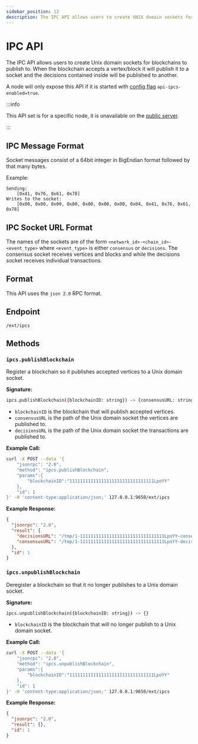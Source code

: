 ```yaml
---
sidebar_position: 12
description: The IPC API allows users to create UNIX domain sockets for blockchains to publish to. Find out more information here.
---
```


# IPC API

The IPC API allows users to create Unix domain sockets for blockchains to publish to. When the
blockchain accepts a vertex/block it will publish it to a socket and the decisions contained inside
will be published to another.

A node will only expose this API if it is started with [config
flag](../../../nodes/maintain/avalanchego-config-flags.md) `api-ipcs-enabled=true`.

:::info

This API set is for a specific node, it is unavailable on the [public
server](../public-api-server.md).

:::

## IPC Message Format

Socket messages consist of a 64bit integer in BigEndian format followed by that many bytes.

Example:

```text
Sending:
    [0x41, 0x76, 0x61, 0x78]
Writes to the socket:
    [0x00, 0x00, 0x00, 0x00, 0x00, 0x00, 0x00, 0x04, 0x41, 0x76, 0x61, 0x78]
```

## IPC Socket URL Format

The names of the sockets are of the form `<network_id>-<chain_id>-<event_type>` where `<event_type>`
is either `consensus` or `decisions`. The consensus socket receives vertices and blocks and while
the decisions socket receives individual transactions.

## Format

This API uses the `json 2.0` RPC format.

## Endpoint

`/ext/ipcs`

## Methods

### `ipcs.publishBlockchain`

Register a blockchain so it publishes accepted vertices to a Unix domain socket.

**Signature:**

```sh
ipcs.publishBlockchain({blockchainID: string}) -> {consensusURL: string, decisionsURL: string}
```

- `blockchainID` is the blockchain that will publish accepted vertices.
- `consensusURL` is the path of the Unix domain socket the vertices are published to.
- `decisionsURL` is the path of the Unix domain socket the transactions are published to.

**Example Call:**

```sh
curl -X POST --data '{
    "jsonrpc": "2.0",
    "method": "ipcs.publishBlockchain",
    "params":{
        "blockchainID":"11111111111111111111111111111111LpoYY"
    },
    "id": 1
}' -H 'content-type:application/json;' 127.0.0.1:9650/ext/ipcs
```

**Example Response:**

```json
{
  "jsonrpc": "2.0",
  "result": {
    "decisionsURL": "/tmp/1-11111111111111111111111111111111LpoYY-consensus",
    "consensusURL": "/tmp/1-11111111111111111111111111111111LpoYY-decisions"
  },
  "id": 1
}
```

### `ipcs.unpublishBlockchain`

Deregister a blockchain so that it no longer publishes to a Unix domain socket.

**Signature:**

```sh
ipcs.unpublishBlockchain({blockchainID: string}) -> {}
```

- `blockchainID` is the blockchain that will no longer publish to a Unix domain socket.

**Example Call:**

```sh
curl -X POST --data '{
    "jsonrpc": "2.0",
    "method": "ipcs.unpublishBlockchain",
    "params":{
        "blockchainID":"11111111111111111111111111111111LpoYY"
    },
    "id": 1
}' -H 'content-type:application/json;' 127.0.0.1:9650/ext/ipcs
```

**Example Response:**

```json
{
  "jsonrpc": "2.0",
  "result": {},
  "id": 1
}
```
